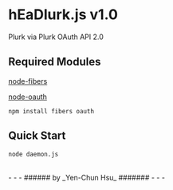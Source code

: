 hEaDlurk.js v1.0
================

Plurk via Plurk OAuth API 2.0

Required Modules
----------------
[node-fibers](https://github.com/laverdet/node-fibers)

[node-oauth](https://github.com/ciaranj/node-oauth)

    npm install fibers oauth

Quick Start
-----------
    node daemon.js

<br />
- - -
###### by _Yen-Chun Hsu_ #######
- - -
